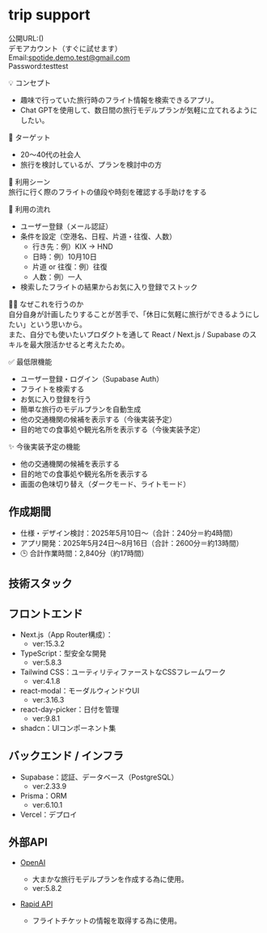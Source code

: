 # trip support
公開URL:()<br/>
デモアカウント（すぐに試せます）<br/>
Email:spotide.demo.test@gmail.com<br/>
Password:testtest

💡 コンセプト
* 趣味で行っていた旅行時のフライト情報を検索できるアプリ。
* Chat GPTを使用して、数日間の旅行モデルプランが気軽に立てれるようにしたい。

🎯 ターゲット
* 20〜40代の社会人
* 旅行を検討しているが、プランを検討中の方

📱 利用シーン<br/>
旅行に行く際のフライトの値段や時刻を確認する手助けをする

🔁 利用の流れ<br/>
* ユーザー登録（メール認証）
* 条件を設定（空港名、日程、片道・往復、人数）
  - 行き先：例）KIX → HND
  - 日時：例）10月10日
  - 片道 or 往復：例）往復
  - 人数：例）一人
* 検索したフライトの結果からお気に入り登録でストック

🧑‍💻 なぜこれを行うのか<br/>
自分自身が計画したりすることが苦手で、「休日に気軽に旅行ができるようにしたい」という思いから。<br/>
また、自分でも使いたいプロダクトを通して React / Next.js / Supabase のスキルを最大限活かせると考えたため。

✅ 最低限機能
* ユーザー登録・ログイン（Supabase Auth）
* フライトを検索する
* お気に入り登録を行う
* 簡単な旅行のモデルプランを自動生成
* 他の交通機関の候補を表示する（今後実装予定）
* 目的地での食事処や観光名所を表示する（今後実装予定）

✨ 今後実装予定の機能
* 他の交通機関の候補を表示する
* 目的地での食事処や観光名所を表示する
* 画面の色味切り替え（ダークモード、ライトモード）

## 作成期間
* 仕様・デザイン検討：2025年5月10日〜（合計：240分＝約4時間）
* アプリ開発：2025年5月24日〜8月16日（合計：2600分＝約13時間）
* 🕒 合計作業時間：2,840分（約17時間）

## 技術スタック
## フロントエンド
* Next.js（App Router構成）：
  - ver:15.3.2
* TypeScript：型安全な開発
  - ver:5.8.3
* Tailwind CSS：ユーティリティファーストなCSSフレームワーク
  - ver:4.1.8
* react-modal：モーダルウィンドウUI
  - ver:3.16.3
* react-day-picker：日付を管理
  - ver:9.8.1
* shadcn：UIコンポーネント集

## バックエンド / インフラ
* Supabase：認証、データベース（PostgreSQL）
  - ver:2.33.9
* Prisma：ORM
  - ver:6.10.1
* Vercel：デプロイ

## 外部API
* [OpenAI](https://openai.com/ja-JP/api/)
  - 大まかな旅行モデルプランを作成する為に使用。
  - ver:5.8.2
  
* [Rapid API](https://rapidapi.com/)
  - フライトチケットの情報を取得する為に使用。

